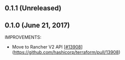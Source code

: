 ## 0.1.1 (Unreleased)
## 0.1.0 (June 21, 2017)

IMPROVEMENTS:

* Move to Rancher V2 API [[#13908](https://github.com/terraform-providers/terraform-provider-rancher/13908)](https://github.com/hashicorp/terraform/pull/13908)
